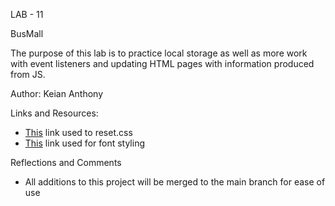 LAB - 11

BusMall

The purpose of this lab is to practice local storage as well as more work with event listeners and updating HTML pages with information produced from JS.

Author: Keian Anthony

Links and Resources:
- [This](https://meyerweb.com/eric/tools/css/reset/) link used to reset.css
- [This](https://fonts.google.com/specimen/Oswald?category=Sans+Serif&thickness=5) link used for font styling

Reflections and Comments
- All additions to this project will be merged to the main branch for ease of use
